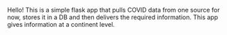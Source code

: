 Hello!
This is a simple flask app that pulls COVID data from one source for now, stores it in a DB and then delivers the required information.
This app gives information at a continent level.

